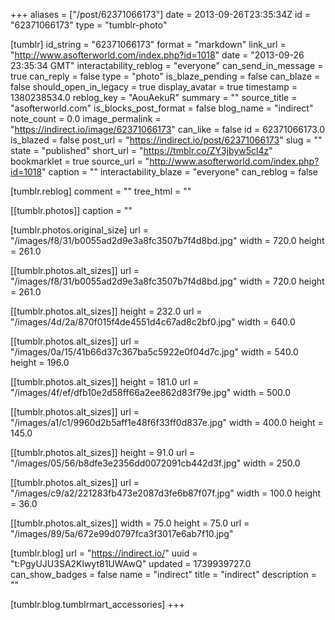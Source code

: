 +++
aliases = ["/post/62371066173"]
date = 2013-09-26T23:35:34Z
id = "62371066173"
type = "tumblr-photo"

[tumblr]
id_string = "62371066173"
format = "markdown"
link_url = "http://www.asofterworld.com/index.php?id=1018"
date = "2013-09-26 23:35:34 GMT"
interactability_reblog = "everyone"
can_send_in_message = true
can_reply = false
type = "photo"
is_blaze_pending = false
can_blaze = false
should_open_in_legacy = true
display_avatar = true
timestamp = 1380238534.0
reblog_key = "AouAekuR"
summary = ""
source_title = "asofterworld.com"
is_blocks_post_format = false
blog_name = "indirect"
note_count = 0.0
image_permalink = "https://indirect.io/image/62371066173"
can_like = false
id = 62371066173.0
is_blazed = false
post_url = "https://indirect.io/post/62371066173"
slug = ""
state = "published"
short_url = "https://tmblr.co/ZY3jbyw5cl4z"
bookmarklet = true
source_url = "http://www.asofterworld.com/index.php?id=1018"
caption = ""
interactability_blaze = "everyone"
can_reblog = false

[tumblr.reblog]
comment = ""
tree_html = ""

[[tumblr.photos]]
caption = ""

[tumblr.photos.original_size]
url = "/images/f8/31/b0055ad2d9e3a8fc3507b7f4d8bd.jpg"
width = 720.0
height = 261.0

[[tumblr.photos.alt_sizes]]
url = "/images/f8/31/b0055ad2d9e3a8fc3507b7f4d8bd.jpg"
width = 720.0
height = 261.0

[[tumblr.photos.alt_sizes]]
height = 232.0
url = "/images/4d/2a/870f015f4de4551d4c67ad8c2bf0.jpg"
width = 640.0

[[tumblr.photos.alt_sizes]]
url = "/images/0a/15/41b66d37c367ba5c5922e0f04d7c.jpg"
width = 540.0
height = 196.0

[[tumblr.photos.alt_sizes]]
height = 181.0
url = "/images/4f/ef/dfb10e2d58ff66a2ee862d83f79e.jpg"
width = 500.0

[[tumblr.photos.alt_sizes]]
url = "/images/a1/c1/9960d2b5aff1e48f6f33ff0d837e.jpg"
width = 400.0
height = 145.0

[[tumblr.photos.alt_sizes]]
height = 91.0
url = "/images/05/56/b8dfe3e2356dd0072091cb442d3f.jpg"
width = 250.0

[[tumblr.photos.alt_sizes]]
url = "/images/c9/a2/221283fb473e2087d3fe6b87f07f.jpg"
width = 100.0
height = 36.0

[[tumblr.photos.alt_sizes]]
width = 75.0
height = 75.0
url = "/images/89/5a/672e99d0797fca3f3017e6ab7f10.jpg"

[tumblr.blog]
url = "https://indirect.io/"
uuid = "t:PgyUJU3SA2Klwyt81UWAwQ"
updated = 1739939727.0
can_show_badges = false
name = "indirect"
title = "indirect"
description = ""

[tumblr.blog.tumblrmart_accessories]
+++
